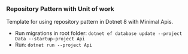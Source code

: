 ### Repository Pattern with Unit of work
 Template for using repository pattern in Dotnet 8 with Minimal Apis.
 - Run migrations in root folder: `dotnet ef database update --project Data --startup-project Api`
 - Run: `dotnet run --project Api`
